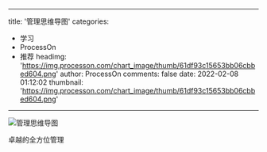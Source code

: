 
---
title: '管理思维导图'
categories: 
 - 学习
 - ProcessOn
 - 推荐
headimg: 'https://img.processon.com/chart_image/thumb/61df93c15653bb06cbbed604.png'
author: ProcessOn
comments: false
date: 2022-02-08 01:12:02
thumbnail: 'https://img.processon.com/chart_image/thumb/61df93c15653bb06cbbed604.png'
---

<div>   
<img class="thumb" alt="管理思维导图" src="https://img.processon.com/chart_image/thumb/61df93c15653bb06cbbed604.png" referrerpolicy="no-referrer">
<p>卓越的全方位管理</p>  
</div>
            
